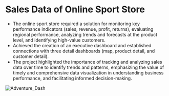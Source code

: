# Sales Data of Online Sport Store

-	The online sport store required a solution for monitoring key performance indicators (sales, revenue, profit, returns), evaluating regional performance, analyzing trends and forecasts at the product level, and identifying high-value customers.
-	Achieved the creation of an executive dashboard and established connections with three detail dashboards (map, product detail, and customer detail).
-	The project highlighted the importance of tracking and analyzing sales data over time to identify trends and patterns, emphasizing the value of timely and comprehensive data visualization in understanding business performance, and facilitating informed decision-making.

![Adventure_Dash](https://github.com/DzungDo82/Visual_sport_store/assets/138108830/069b33f0-ea5d-4100-a0c8-b0282598e8be)
